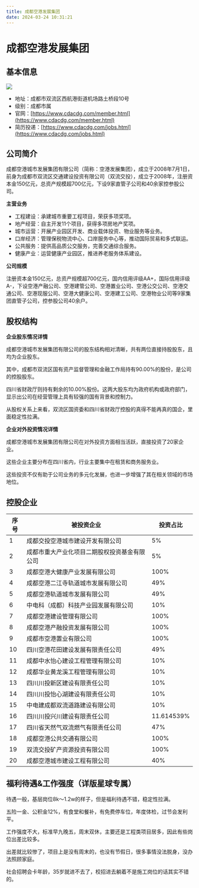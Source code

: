 ```yaml
---
title: 成都空港发展集团
date: 2024-03-24 10:31:21
---
```


# 成都空港发展集团

## 基本信息

![](./assets/No-25-image.png)

* 地址：成都市双流区西航港街道机场路土桥段10号
* 级别：成都市属
* 官网：[](https://www.cdbdata.cn/about_new.thtml?t=1209)[https://www.cdacdg.com/member.html](https://www.cdacdg.com/member.html)
* 简历投递：[https://www.cdacdg.com/jobs.html](https://www.cdacdg.com/jobs.html)

## 公司简介

成都空港城市发展集团有限公司（简称：空港发展集团），成立于2008年7月1日，前身为成都市双流区交通建设投资有限公司（双流交投），成立于2008年，注册资本金150亿元，总资产规模超700亿元，下设9家直管子公司和40余家控参股公司。

**主营业务**

* 工程建设：承建城市重要工程项目，荣获多项奖项。
* 地产经营：自主开发11个项目，获得多项房地产奖项。
* 城市运营：开展产业园区开发、商业载体投资、物业服务等业务。
* 口岸经济：管理保税物流中心、口岸服务中心等，推动国际贸易和多式联运。
* 公共服务：提供高品质公交服务，完善交通综合服务。
* 健康产业：运营健康产业园区，推进养老服务体系建设。

**公司规模**

注册资本金150亿元，总资产规模超700亿元，国内信用评级AA+，国际信用评级A-，下设空港产融公司、空港建管公司、空港置业公司、空港公交公司、空港交通公司、空港现服公司、空港大健康公司、空港建工公司、空港物业公司等9家集团直管子公司，控参股公司40余户。

## 股权结构

**企业股东情况详情**

成都空港城市发展集团有限公司的股东结构相对清晰，共有两位直接持股股东，且均为企业股东。

其中，成都市双流区国有资产监督管理和金融工作局持有90.00%的股份，是公司的控股股东。

四川省财政厅则持有剩余的10.00%股份。这两大股东均为政府机构或政府部门，显示出公司在经营管理上具有较强的国有背景和控制力。

从股权关系上来看，双流区国资委和四川省财政厅控股的真得不能再真的国企，里面稳定性拉满。

**企业对外投资情况详情**

成都空港城市发展集团有限公司在对外投资方面相当活跃，直接投资了20家企业。

这些企业主要分布在四川省内，行业主要集中在租赁和商务服务业。

这些投资不仅有助于公司业务的多元化发展，也进一步增强了其在相关领域的市场地位。

## 控股企业

|  序号 | 被投资企业 | 投资占比 |
|---|---|---|
|  1 | 成都交投空港城市建设开发有限公司 | 5% |
|  2 | 成都市重大产业化项目二期股权投资基金有限公司 | 5% |
|  3 | 成都空港大健康产业发展有限公司 | 100% |
|  4 | 成都空港二江寺轨道城市发展有限公司 | 49% |
|  5 | 成都空港轨道城市发展有限公司 | 49% |
|  6 | 中电科（成都）科技产业园发展有限公司 | 10% |
|  7 | 成都空港建设管理有限公司 | 100% |
|  8 | 成都空港产融投资发展有限公司 | 100% |
|  9 | 成都市空港置业有限公司 | 100% |
|  10 | 四川空港花田建设发展有限责任公司 | 49% |
|  11 | 成都中水怡心建设工程管理有限公司 | 10% |
|  12 | 成都华业黄龙溪工程管理有限公司 | 10% |
|  13 | 四川川投新区建设有限责任公司 | 10% |
|  14 | 四川川投怡心湖建设有限责任公司 | 10% |
|  15 | 中电建成都双流道路建设有限公司 | 10% |
|  16 | 四川川投兴川建设有限责任公司 | 11.614539% |
|  17 | 四川省天然气双流燃气有限责任公司 | 47% |
|  18 | 成都空港公共交通有限公司 | 100% |
|  19 | 双流交投矿产资源投资有限公司 | 100% |
|  20 | 成都空港城市建设工程有限公司 | 40% |

## 福利待遇&工作强度（详版星球专属）

待遇一般，基层岗位8k～1.2w的样子，但是福利待遇不错，稳定性拉满。

五险一金、公积金12%，有食堂和餐补，有免费停车位，年度体检，过节会发利平。

工作强度不大，标准早九晚五，周末双休，主要还是工程类项目居多，因此有些岗位出差比较多。

出差就比较惨了，项目上是没有周末的，也没有节假日，很多事情没法脱身，没办法照顾家庭。

社会招聘会卡年龄，35岁就进不去了，校招进去躺着不是施工岗位的话其实不错的。